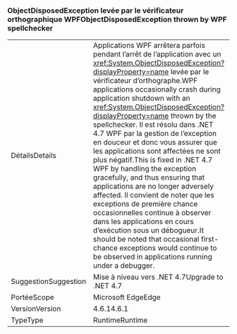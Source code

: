 ### <a name="objectdisposedexception-thrown-by-wpf-spellchecker"></a><span data-ttu-id="ce9b4-101">ObjectDisposedException levée par le vérificateur orthographique WPF</span><span class="sxs-lookup"><span data-stu-id="ce9b4-101">ObjectDisposedException thrown by WPF spellchecker</span></span>

|   |   |
|---|---|
|<span data-ttu-id="ce9b4-102">Détails</span><span class="sxs-lookup"><span data-stu-id="ce9b4-102">Details</span></span>|<span data-ttu-id="ce9b4-103">Applications WPF arrêtera parfois pendant l’arrêt de l’application avec un <xref:System.ObjectDisposedException?displayProperty=name> levée par le vérificateur d’orthographe.</span><span class="sxs-lookup"><span data-stu-id="ce9b4-103">WPF applications occasionally crash during application shutdown with an <xref:System.ObjectDisposedException?displayProperty=name> thrown by the spellchecker.</span></span> <span data-ttu-id="ce9b4-104">Il est résolu dans .NET 4.7 WPF par la gestion de l’exception en douceur et donc vous assurer que les applications sont affectées ne sont plus négatif.</span><span class="sxs-lookup"><span data-stu-id="ce9b4-104">This is fixed in .NET 4.7 WPF by handling the exception gracefully, and thus ensuring that applications are no longer adversely affected.</span></span> <span data-ttu-id="ce9b4-105">Il convient de noter que les exceptions de première chance occasionnelles continue à observer dans les applications en cours d’exécution sous un débogueur.</span><span class="sxs-lookup"><span data-stu-id="ce9b4-105">It should be noted that occasional first-chance exceptions would continue to be observed in applications running under a debugger.</span></span>|
|<span data-ttu-id="ce9b4-106">Suggestion</span><span class="sxs-lookup"><span data-stu-id="ce9b4-106">Suggestion</span></span>|<span data-ttu-id="ce9b4-107">Mise à niveau vers .NET 4.7</span><span class="sxs-lookup"><span data-stu-id="ce9b4-107">Upgrade to .NET 4.7</span></span>|
|<span data-ttu-id="ce9b4-108">Portée</span><span class="sxs-lookup"><span data-stu-id="ce9b4-108">Scope</span></span>|<span data-ttu-id="ce9b4-109">Microsoft Edge</span><span class="sxs-lookup"><span data-stu-id="ce9b4-109">Edge</span></span>|
|<span data-ttu-id="ce9b4-110">Version</span><span class="sxs-lookup"><span data-stu-id="ce9b4-110">Version</span></span>|<span data-ttu-id="ce9b4-111">4.6.1</span><span class="sxs-lookup"><span data-stu-id="ce9b4-111">4.6.1</span></span>|
|<span data-ttu-id="ce9b4-112">Type</span><span class="sxs-lookup"><span data-stu-id="ce9b4-112">Type</span></span>|<span data-ttu-id="ce9b4-113">Runtime</span><span class="sxs-lookup"><span data-stu-id="ce9b4-113">Runtime</span></span>|

